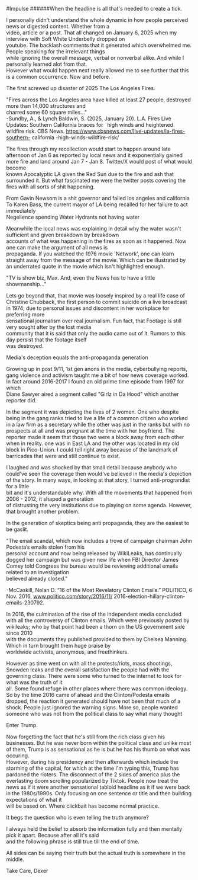 #﻿Impulse 
######When the headline is all that's needed to create a tick. 

I personally didn't understand the whole dynamic in how people perceived news or digested content. Whether from a  
video, article or a post. That all changed on January 6, 2025 when my interview with Soft White Underbelly dropped on  
youtube. The backlash comments that it generated which overwhelmed me. People speaking for the irrelevant things  
while ignoring the overall message, verbal or nonverbal alike. And while I personally learned alot from that.  
However what would happen next really allowed me to see further that this is a common occurrence. Now and before. 

The first screwed up disaster of 2025 The Los Angeles Fires.  

"Fires across the Los Angeles area have killed at least 27 people, destroyed more than 14,000 structures and  
charred some 60 square miles..."  
-Sundby, A., & Lynch Baldwin, S. (2025, January 20). L.A. Fires Live Updates: Southern California braces for 
` `high winds and heightened wildfire risk. CBS News. https://www.cbsnews.com/live-updates/la-fires-southern-
california -high-winds-wildfire-risk/ 

The fires through my recollection would start to happen around late afternoon of Jan 6 as reported by local news 
and it exponentially gained more fire and land around Jan 7 - Jan 8. Twitter/X would post of what would become  
known Apocalyptic LA given the Red Sun due to the fire and ash that surrounded it. But what fascinated me were the 
twitter posts covering the fires with all sorts of shit happening. 

From Gavin Newsom is a shit governor and failed los angeles and california 
To Karen Bass, the current mayor of LA being recalled for her failure to act immediately  
Negelience spending 
Water Hydrants not having water 

Meanwhile the local news was explaining in detail why the water wasn't sufficient and given breakdown by breakdown  
accounts of what was happening in the fires as soon as it happened. Now one can make the argument of all news is  
propaganda. If you watched the 1976 movie 'Network', one can learn straight away from the message of the movie. 
Which can be illustrated by an underrated quote in the movie which isn't highlighted enough.  

"TV is show biz, Max. And, even the News has to have a little showmanship..." 

Lets go beyond that, that movie was loosely inspired by a real life case of Christine Chubback, the first person to 
commit suicide on a live broadcast in 1974; due to personal issues and discontent in her workplace for preferring more  
sensational journalism over real journalism. Fun fact, that Footage is still very sought after by the lost media  
community that it is said that only the audio came out of it. Rumors to this day persist that the footage itself  
was destroyed.  

Media's deception equals the anti-propaganda generation 

Growing up in post 9/11, 1st gen anons in the media, cyberbullying reports, gang violence and activism taught 
me a bit of how news coverage worked. In fact around 2016-2017 I found an old prime time episode from 1997 for which  
Diane Sawyer aired a segment called "Girlz in Da Hood" which another reporter did. 

In the segment it was depicting the lives of 2 women. One who despite being in the gang ranks tried to live 
a life of a common citizen who worked in a law firm as a secretary while the other was just in the ranks but with no 
prospects at all and was pregnant at the time with her boyfriend. The reporter made it seem that those two were a 
block away from each other when in reality. one was in East LA and the other was located in my old block in Pico-Union.
I could tell right away because of the landmark of barricades that were and still continue to exist.  

I laughed and was shocked by that small detail because anybody who could've seen the coverage then would've believed 
in the media's depiction of the story. In many ways, in looking at that story, I turned anti-prograndist for a little  
bit and it's understandable why. With all the movements that happened from 2006 - 2012, it shaped a generation  
of distrusting the very institutions due to playing on some agenda. However, that brought another problem. 

In the generation of skeptics being anti propaganda, they are the easiest to be gaslit. 

"The email scandal, which now includes a trove of campaign chairman John Podesta’s emails stolen from his  
personal account and now being released by WikiLeaks, has continually dogged her campaign but was given new life when 
FBI Director James Comey told Congress the bureau would be reviewing additional emails related to an investigation  
believed already closed." 

-McCaskill, Nolan D. “16 of the Most Revelatory Clinton Emails.” POLITICO, 6 Nov. 2016,  www.politico.com/story/2016/11/
2016-election-hillary-clinton-emails-230792. 

In 2016, the culmination of the rise of the independent media concluded with all the controversy of Clinton emails. 
Which were previously posted by wikileaks; who by that point had been a thorn on the US government side since 2010  
with the documents they published provided to them by Chelsea Manning. Which in turn brought them huge praise by  
worldwide activists, anonymous, and freethinkers.  

However as time went on with all the protests/riots, mass shootings, Snowden leaks and the overall satisfaction the 
people had with the governing class. There were some who turned to the internet to look for what was the truth of it  
all. Some found refuge in other places where there was common ideology. So by the time 2016 came of ahead and the 
Clinton/Podesta emails dropped, the reaction it generated should have not been that much of a shock. People just 
ignored the warning signs. More so, people wanted someone who was not from the political class to say what many thought 

Enter Trump.  

Now forgetting the fact that he's still from the rich class given his businesses. But he was never born within the 
political class and unlike most of them, Trump is as sensational as he is but he has his thumb on what was occuring.  
However, during his presidency and then afterwards which include the storming of the capital, for which at the time 
I'm typing this, Trump has pardoned the rioters. The disconnect of the 2 sides of america plus the everlasting doom 
scrolling popularized by Tiktok. People now treat the news as if it were another sensational tabloid headline as it 
if we were back in the 1980s/1990s. Only focusing on one sentence or title and then building expectations of what it  
will be based on. Where clickbait has become normal practice. 

It begs the question who is even telling the truth anymore? 

I always held the belief to absorb the information fully and then mentally pick it apart. Because after all it's said  
and the following phrase is still true till the end of time. 

All sides can be saying their truth but the actual truth is somewhere in the middle. 

Take Care,
Dexer
